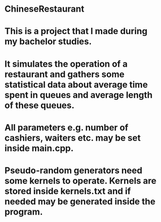 # ChineseRestaurant
# This is a project that I made during my bachelor studies.
# It simulates the operation of a restaurant and gathers some statistical data about average time spent in queues and average length of these queues.
# All parameters e.g. number of cashiers, waiters etc. may be set inside main.cpp.
# Pseudo-random generators need some kernels to operate. Kernels are stored inside kernels.txt and if needed may be generated inside the program.
